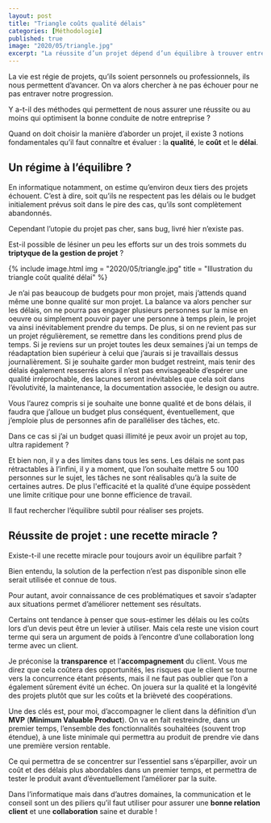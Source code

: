```yaml
---
layout: post
title: "Triangle coûts qualité délais"
categories: [Méthodologie]
published: true
image: "2020/05/triangle.jpg"
excerpt: "La réussite d’un projet dépend d’un équilibre à trouver entre les trois sommets du triangle de la gestion de projets que sont :  coûts, qualité et délais."
--- 
```


La vie est régie de projets, qu’ils soient personnels ou professionnels, ils nous permettent d’avancer. 
On va alors chercher à ne pas échouer pour ne pas entraver notre progression. 

Y a-t-il des méthodes qui permettent de nous assurer une réussite ou au moins qui optimisent la bonne conduite de notre entreprise ? 

Quand on doit choisir la manière d’aborder un projet, il existe 3 notions fondamentales qu’il faut connaître et évaluer : la **qualité**, le **coût** et le **délai**.

## Un régime à l’équilibre ? 

En informatique notamment, on estime qu’environ deux tiers des projets échouent. C’est à dire, soit qu’ils ne respectent pas les délais ou le budget initialement prévus soit dans le pire des cas, qu’ils sont complètement abandonnés.

Cependant l’utopie du projet pas cher, sans bug, livré hier n’existe pas. 

Est-il possible de lésiner un peu les efforts sur un des trois sommets du **triptyque de la gestion de projet** ?

{% include image.html img = "2020/05/triangle.jpg" title = "Illustration du triangle coût qualité délai" %}

Je n’ai pas beaucoup de budgets pour mon projet, mais j’attends quand même une bonne qualité sur mon projet. La balance va alors pencher sur les délais, on ne pourra pas engager plusieurs personnes sur la mise en oeuvre ou simplement pouvoir payer une personne à temps plein, le projet va ainsi inévitablement prendre du temps. De plus, si on ne revient pas sur un projet régulièrement, se remettre dans les conditions prend plus de temps. Si je reviens sur un projet toutes les deux semaines j’ai un temps de réadaptation bien supérieur à celui que j’aurais si je travaillais dessus journalièrement. 
Si je souhaite garder mon budget restreint, mais tenir des délais également resserrés alors il n’est pas envisageable d’espérer une qualité irréprochable, des lacunes seront inévitables que cela soit dans l’évolutivité, la maintenance, la documentation associée, le design ou autre. 

Vous l’aurez compris si je souhaite une bonne qualité et de bons délais, il faudra que j’alloue un budget plus conséquent, éventuellement, que j’emploie plus de personnes afin de paralléliser des tâches, etc. 

Dans ce cas si j’ai un budget quasi illimité je peux avoir un projet au top, ultra rapidement ? 

Et bien non, il y a des limites dans tous les sens. Les délais ne sont pas rétractables à l’infini, il y a moment, que l’on souhaite mettre 5 ou 100 personnes sur le sujet, les tâches ne sont réalisables qu’à la suite de certaines autres. De plus l'efficacité et la qualité d’une équipe possèdent une limite critique pour une bonne efficience de travail. 

Il faut rechercher l’équilibre subtil pour réaliser ses projets. 

## Réussite de projet : une recette miracle ?

Existe-t-il une recette miracle pour toujours avoir un équilibre parfait ? 

Bien entendu, la solution de la perfection n’est pas disponible sinon elle serait utilisée et connue de tous. 

Pour autant, avoir connaissance de ces problématiques et savoir s’adapter aux situations permet d’améliorer nettement ses résultats. 

Certains ont tendance à penser que sous-estimer les délais ou les coûts lors d’un devis peut être un levier à utiliser. Mais cela reste une vision court terme qui sera un argument de poids à l’encontre d’une collaboration long terme avec un client. 

Je préconise la **transparence** et l’**accompagnement** du client. Vous me direz que cela coûtera des opportunités, les risques que le client se tourne vers la concurrence étant présents, mais il ne faut pas oublier que l’on a également sûrement évité un échec. On jouera sur la qualité et la longévité des projets plutôt que sur les coûts et la brièveté des coopérations. 

Une des clés est, pour moi, d’accompagner le client dans la définition d’un **MVP** (**Minimum Valuable Product**). On va en fait restreindre, dans un premier temps, l’ensemble des fonctionnalités souhaitées (souvent trop étendue), à une liste minimale qui permettra au produit de prendre vie dans une première version rentable. 

Ce qui permettra de se concentrer sur l’essentiel sans s’éparpiller, avoir un coût et des délais plus abordables dans un premier temps, et permettra de tester le produit avant d’éventuellement l’améliorer par la suite. 

Dans l’informatique mais dans d’autres domaines, la communication et le conseil sont un des piliers qu’il faut utiliser pour assurer une **bonne relation client** et une **collaboration** saine et durable !  
